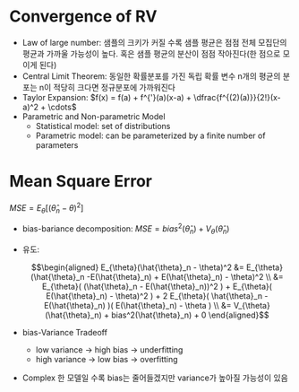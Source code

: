 

# Convergence of RV 

- Law of large number: 샘플의 크키가 커질 수록 샘플 평균은 점점 전체 모집단의 평균과 가까울 가능성이 높다. 혹은 샘플 평균의 분산이 점점 작아진다(한 점으로 모이게 된다)
- Central Limit Theorem: 동일한 확률분포를 가진 독립 확률 변수 n개의 평균의 분포는 n이 적당히 크다면 정규분포에 가까워진다
- Taylor Expansion: $f(x) = f(a) + f^{'}(a)(x-a) + \dfrac{f^{(2)(a)}}{2!}(x-a)^2 + \cdots$
- Parametric and Non-parametric Model
    - Statistical model: set of distributions
    - Parametric model: can be parameterized by a finite number of parameters


# Mean Square Error

$MSE = E_{\theta}[(\hat{\theta}_n - \theta)^2]$

- bias-bariance decomposition: $MSE = bias^2(\hat{\theta}_n) + V_{\theta}(\hat{\theta}_n)$
- 유도: 
    
    $$\begin{aligned} E_{\theta}(\hat{\theta}_n - \theta)^2 &=
    E_{\theta}(\hat{\theta}_n -E(\hat{\theta}_n) + E(\hat{\theta}_n) - \theta)^2 \\
    &= E_{\theta}( (\hat{\theta}_n - E(\hat{\theta}_n))^2 ) + E_{\theta}( E(\hat{\theta}_n) - \theta)^2 ) + 2 E_{\theta}( \hat{\theta}_n - E(\hat{\theta}_n) )( E(\hat{\theta}_n) - \theta ) \\
    &= V_{\theta}(\hat{\theta}_n) + bias^2(\hat{\theta}_n) + 0
    \end{aligned}$$

- bias-Variance Tradeoff
    - low variance $\rightarrow$ high bias -> underfitting
    - high variance $\rightarrow$ low bias -> overfitting
- Complex 한 모델일 수록 bias는 줄어들겠지만 variance가 높아질 가능성이 있음
